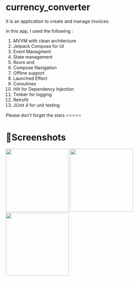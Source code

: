 # currency_converter

It is an  application to create and manage invoices.

In this app, I used the following :

1. MVVM with clean architecture 
2. Jetpack Compose for UI
3. Event Managment
4. State management
5. Room and 
6. Compose Navigation
7. Offline support
8. Launched Effect
9. Coroutines
10. Hilt for Dependency Injection
11. Timber for logging
12. Retrofit 
13. JUnit 4 for unit testing 

Please don't forget the stars  ⭐⭐⭐⭐⭐ 

# 📸Screenshots

<img src="https://github.com/jilutech/currency_converter/tree/main/app/screenshots/dashboard_light.png" width="200">
<img src="https://github.com/jilutech/currency_converter/tree/main/app/screenshots/dashboard_dark.png" width="200">
<img src="https://github.com/jilutech/currency_converter/tree/main/app/screenshots/bottomsheet.png" width="200">